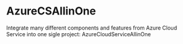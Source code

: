 # AzureCSAllinOne
Integrate many different components and features from Azure Cloud Service into one sigle project: AzureCloudServiceAllinOne
